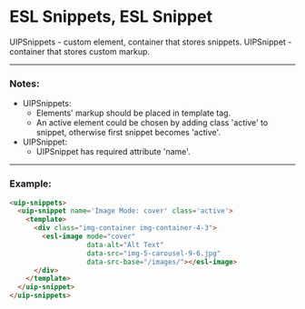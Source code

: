 # ESL Snippets, ESL Snippet

UIPSnippets - custom element, container that stores snippets. UIPSnippet - container that stores custom markup.

---

### Notes:

- UIPSnippets:
  - Elements' markup should be placed in template tag.
  - An active element could be chosen by adding class 'active' to snippet, otherwise first snippet becomes 'active'.
- UIPSnippet:
  - UIPSnippet has required attribute 'name'.

---

### Example:

```html
<uip-snippets>
  <uip-snippet name='Image Mode: cover' class='active'>
    <template>
      <div class="img-container img-container-4-3">
        <esl-image mode="cover"
                   data-alt="Alt Text"
                   data-src="img-5-carousel-9-6.jpg"
                   data-src-base="/images/"></esl-image>
      </div>
    </template>
  </uip-snippet>
</uip-snippets>
```

